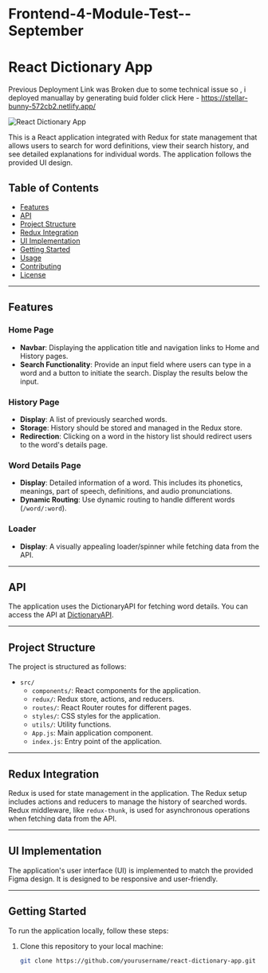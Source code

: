 ﻿# Frontend-4-Module-Test--September
# React Dictionary App
Previous Deployment Link was Broken due to some technical issue so  , i deployed manuallay by generating buid folder 
click Here -
https://stellar-bunny-572cb2.netlify.app/

![React Dictionary App](app-screenshot.png)

This is a React application integrated with Redux for state management that allows users to search for word definitions, view their search history, and see detailed explanations for individual words. The application follows the provided UI design.

## Table of Contents

- [Features](#features)
- [API](#api)
- [Project Structure](#project-structure)
- [Redux Integration](#redux-integration)
- [UI Implementation](#ui-implementation)
- [Getting Started](#getting-started)
- [Usage](#usage)
- [Contributing](#contributing)
- [License](#license)

---

## Features

### Home Page

- **Navbar**: Displaying the application title and navigation links to Home and History pages.
- **Search Functionality**: Provide an input field where users can type in a word and a button to initiate the search. Display the results below the input.

### History Page

- **Display**: A list of previously searched words.
- **Storage**: History should be stored and managed in the Redux store.
- **Redirection**: Clicking on a word in the history list should redirect users to the word's details page.

### Word Details Page

- **Display**: Detailed information of a word. This includes its phonetics, meanings, part of speech, definitions, and audio pronunciations.
- **Dynamic Routing**: Use dynamic routing to handle different words (`/word/:word`).

### Loader

- **Display**: A visually appealing loader/spinner while fetching data from the API.

---

## API

The application uses the DictionaryAPI for fetching word details. You can access the API at [DictionaryAPI](https://api.dictionaryapi.dev/api/v2/entries/en/{word}).

---

## Project Structure

The project is structured as follows:

- `src/`
  - `components/`: React components for the application.
  - `redux/`: Redux store, actions, and reducers.
  - `routes/`: React Router routes for different pages.
  - `styles/`: CSS styles for the application.
  - `utils/`: Utility functions.
  - `App.js`: Main application component.
  - `index.js`: Entry point of the application.

---

## Redux Integration

Redux is used for state management in the application. The Redux setup includes actions and reducers to manage the history of searched words. Redux middleware, like `redux-thunk`, is used for asynchronous operations when fetching data from the API.

---

## UI Implementation

The application's user interface (UI) is implemented to match the provided Figma design. It is designed to be responsive and user-friendly.

---

## Getting Started

To run the application locally, follow these steps:

1. Clone this repository to your local machine:

   ```bash
   git clone https://github.com/yourusername/react-dictionary-app.git
